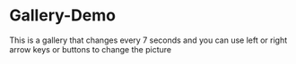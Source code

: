 # Gallery-Demo
This is a gallery that changes every 7 seconds and you can use left or right arrow keys or buttons to change the picture
